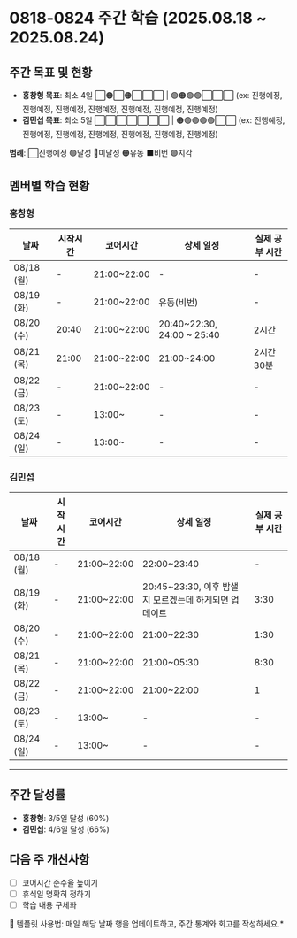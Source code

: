 # 0818-0824 주간 학습 (2025.08.18 ~ 2025.08.24)

## 주간 목표 및 현황
- **홍창형 목표**: 최소 4일 ⬜🟠⬜🟠⬜⬜⬜ | 🟢🟠🟢🟢⬜⬜⬜ (ex: 진행예정, 진행예정, 진행예정, 진행예정, 진행예정, 진행예정, 진행예정)
- **김민섭 목표**: 최소 5일 ⬜⬜⬜⬜⬜⬜⬜ | 🟠🟢🟢🟢🟢⬜⬜ (ex: 진행예정, 진행예정, 진행예정, 진행예정, 진행예정, 진행예정, 진행예정)


**범례**: ⬜진행예정 🟢달성 🔴미달성 🟠유동 ⬛️비번 🟣지각 

## 멤버별 학습 현황

### 홍창형
| 날짜 | 시작시간 | 코어시간 | 상세 일정 | 실제 공부 시간 |
|------|----------|----------|-----------|----------|
| 08/18 (월) | - | 21:00~22:00 | - |-|
| 08/19 (화) | - | 21:00~22:00 | 유동(비번) |-|
| 08/20 (수) | 20:40 | 21:00~22:00 | 20:40~22:30, 24:00 ~ 25:40 |2시간|
| 08/21 (목) | 21:00 | 21:00~22:00 | 21:00~24:00 |2시간 30분|
| 08/22 (금) | - | 21:00~22:00 | - |-|
| 08/23 (토) | - | 13:00~ | - |-|
| 08/24 (일) | - | 13:00~ | - |-|

### 김민섭
| 날짜 | 시작시간 | 코어시간 | 상세 일정 | 실제 공부 시간 |
|------|----------|----------|-----------|----------|
| 08/18 (월) | - | 21:00~22:00 | 22:00~23:40 |-|
| 08/19 (화) | - | 21:00~22:00 | 20:45~23:30, 이후 밤샐지 모르겠는데 하게되면 업데이트 |3:30|
| 08/20 (수) | - | 21:00~22:00 | 21:00~22:30 |1:30|
| 08/21 (목) | - | 21:00~22:00 | 21:00~05:30 |8:30|
| 08/22 (금) | - | 21:00~22:00 | 21:00~22:00 |1|
| 08/23 (토) | - | 13:00~ | - |-|
| 08/24 (일) | - | 13:00~ | - |-|

---

## 주간 달성률
- **홍창형**: 3/5일 달성 (60%)
- **김민섭**: 4/6일 달성 (66%)

## 다음 주 개선사항
- [ ] 코어시간 준수율 높이기
- [ ] 휴식일 명확히 정하기
- [ ] 학습 내용 구체화

📝 템플릿 사용법: 매일 해당 날짜 행을 업데이트하고, 주간 통계와 회고를 작성하세요.*
